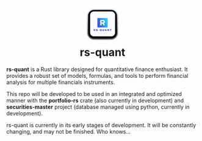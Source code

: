 <h1 align="center">
    <img src="./assets/rs-quant-logo.png" width="100" alt="rs-quant-logo"/>
    <br/>
    rs-quant
</h1>

<p>
    <strong>rs-quant</strong> is a Rust library designed for quantitative finance enthusiast. It provides a robust set of models,
    formulas, and tools to perform financial analysis for multiple financials instruments.
</p>
<p>
    This repo will be developed to be used in an integrated and optimized manner with the <strong>portfolio-rs</strong> crate (also
    currently in development) and <strong>securities-master</strong> project (database managed using python, currently in development).
</p>
<p>
    rs-quant is currently in its early stages of development. It will be constantly changing, and may not be finished. Who
    knows...
</p>
